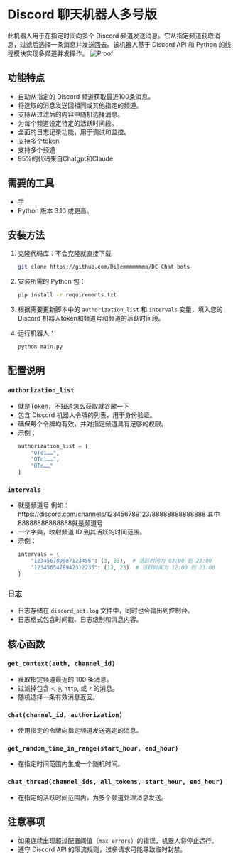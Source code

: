 # Discord 聊天机器人多号版

此机器人用于在指定时间向多个 Discord 频道发送消息。它从指定频道获取消息，过滤后选择一条消息并发送回去。该机器人基于 Discord API 和 Python 的线程模块实现多频道并发操作。
![Proof](https://i.ibb.co/vQkwwmb/We-Chat-20241212200238.jpg)

## 功能特点
- 自动从指定的 Discord 频道获取最近100条消息。
- 将选取的消息发送回相同或其他指定的频道。
- 支持从过滤后的内容中随机选择消息。
- 为每个频道设定特定的活跃时间段。
- 全面的日志记录功能，用于调试和监控。
- 支持多个token
- 支持多个频道
- 95%的代码来自Chatgpt和Claude


## 需要的工具

- 手
- Python 版本 3.10 或更高。


## 安装方法

1. 克隆代码库：不会克隆就直接下载
    ```bash
    git clone https://github.com/Dilemmmmmmma/DC-Chat-bots
    ```

2. 安装所需的 Python 包：
    ```bash
    pip install -r requirements.txt
    ```

3. 根据需要更新脚本中的 `authorization_list` 和 `intervals` 变量，填入您的 Discord 机器人token和频道号和频道的活跃时间段。

4. 运行机器人：
    ```bash
    python main.py
    ```

## 配置说明

### `authorization_list`
- 就是Token，不知道怎么获取就谷歌一下
- 包含 Discord 机器人令牌的列表，用于身份验证。
- 确保每个令牌均有效，并对指定频道具有足够的权限。
- 示例：
    ```python
    authorization_list = [
        "OTc1……",
        "OTc1……",
        "OTc……"
    ]
    ```


### `intervals`
- 就是频道号 例如：https://discord.com/channels/123456789123/88888888888888 其中88888888888888就是频道号
- 一个字典，映射频道 ID 到其活跃的时间范围。
- 示例：
    ```python
    intervals = {
        "123456789987123456": (3, 23),  # 活跃时间为 03:00 到 23:00
        "1234565478942312235": (12, 23)  # 活跃时间为 12:00 到 23:00
    }
    ```

### 日志
- 日志存储在 `discord_bot.log` 文件中，同时也会输出到控制台。
- 日志格式包含时间戳、日志级别和消息内容。

## 核心函数

### `get_context(auth, channel_id)`
- 获取指定频道最近的 100 条消息。
- 过滤掉包含 `<`, `@`, `http`, 或 `?` 的消息。
- 随机选择一条有效消息返回。

### `chat(channel_id, authorization)`
- 使用指定的令牌向指定频道发送选定的消息。

### `get_random_time_in_range(start_hour, end_hour)`
- 在指定时间范围内生成一个随机时间。

### `chat_thread(channel_ids, all_tokens, start_hour, end_hour)`
- 在指定的活跃时间范围内，为多个频道处理消息发送。

## 注意事项
- 如果连续出现超过配置阈值（`max_errors`）的错误，机器人将停止运行。
- 遵守 Discord API 的限流规则，过多请求可能导致临时封禁。
